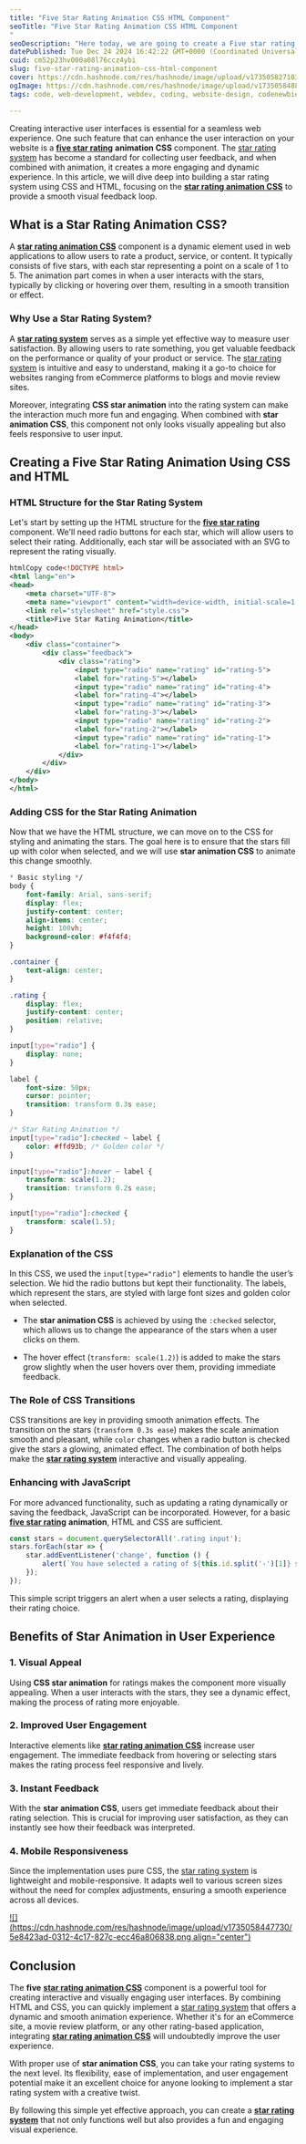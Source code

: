 ```yaml
---
title: "Five Star Rating Animation CSS HTML Component"
seoTitle: "Five Star Rating Animation CSS HTML Component
"
seoDescription: "Here today, we are going to create a Five star rating card (5 Star Review HTML Code) with the help of HTML, CSS, and JavaScript."
datePublished: Tue Dec 24 2024 16:42:22 GMT+0000 (Coordinated Universal Time)
cuid: cm52p23hv000a08l76ccz4ybi
slug: five-star-rating-animation-css-html-component
cover: https://cdn.hashnode.com/res/hashnode/image/upload/v1735058271032/51e42980-5f78-4d1e-9f17-b580f35d549d.png
ogImage: https://cdn.hashnode.com/res/hashnode/image/upload/v1735058488701/d9b9c4f4-6c09-4943-b496-de2d864bd2b8.png
tags: code, web-development, webdev, coding, website-design, codenewbies

---
```


Creating interactive user interfaces is essential for a seamless web experience. One such feature that can enhance the user interaction on your website is a [**five star rating**](https://layakcoder.com/five-star-rating/) **animation CSS** component. The [star rating system](https://layakcoder.com/star-rating-system/) has become a standard for collecting user feedback, and when combined with animation, it creates a more engaging and dynamic experience. In this article, we will dive deep into building a star rating system using CSS and HTML, focusing on the [**star rating animation CSS**](https://layakcoder.com/star-rating-animation-css/) to provide a smooth visual feedback loop.

## What is a Star Rating Animation CSS?

A [**star rating animation CSS**](https://layakcoder.com/star-rating-animation-css/) component is a dynamic element used in web applications to allow users to rate a product, service, or content. It typically consists of five stars, with each star representing a point on a scale of 1 to 5. The animation part comes in when a user interacts with the stars, typically by clicking or hovering over them, resulting in a smooth transition or effect.

### Why Use a Star Rating System?

A [**star rating system**](https://layakcoder.com/star-rating-system/) serves as a simple yet effective way to measure user satisfaction. By allowing users to rate something, you get valuable feedback on the performance or quality of your product or service. The [star rating system](https://layakcoder.com/star-rating-system/) is intuitive and easy to understand, making it a go-to choice for websites ranging from eCommerce platforms to blogs and movie review sites.

Moreover, integrating **CSS star animation** into the rating system can make the interaction much more fun and engaging. When combined with **star animation CSS**, this component not only looks visually appealing but also feels responsive to user input.

## Creating a Five Star Rating Animation Using CSS and HTML

### HTML Structure for the Star Rating System

Let's start by setting up the HTML structure for the [**five star rating**](https://layakcoder.com/five-star-rating/) component. We'll need radio buttons for each star, which will allow users to select their rating. Additionally, each star will be associated with an SVG to represent the rating visually.

```xml
htmlCopy code<!DOCTYPE html>
<html lang="en">
<head>
    <meta charset="UTF-8">
    <meta name="viewport" content="width=device-width, initial-scale=1.0">
    <link rel="stylesheet" href="style.css">
    <title>Five Star Rating Animation</title>
</head>
<body>
    <div class="container">
        <div class="feedback">
            <div class="rating">
                <input type="radio" name="rating" id="rating-5">
                <label for="rating-5"></label>
                <input type="radio" name="rating" id="rating-4">
                <label for="rating-4"></label>
                <input type="radio" name="rating" id="rating-3">
                <label for="rating-3"></label>
                <input type="radio" name="rating" id="rating-2">
                <label for="rating-2"></label>
                <input type="radio" name="rating" id="rating-1">
                <label for="rating-1"></label>
            </div>
        </div>
    </div>
</body>
</html>
```

### Adding CSS for the Star Rating Animation

Now that we have the HTML structure, we can move on to the CSS for styling and animating the stars. The goal here is to ensure that the stars fill up with color when selected, and we will use **star animation CSS** to animate this change smoothly.

```css
* Basic styling */
body {
    font-family: Arial, sans-serif;
    display: flex;
    justify-content: center;
    align-items: center;
    height: 100vh;
    background-color: #f4f4f4;
}

.container {
    text-align: center;
}

.rating {
    display: flex;
    justify-content: center;
    position: relative;
}

input[type="radio"] {
    display: none;
}

label {
    font-size: 50px;
    cursor: pointer;
    transition: transform 0.3s ease;
}

/* Star Rating Animation */
input[type="radio"]:checked ~ label {
    color: #ffd93b; /* Golden color */
}

input[type="radio"]:hover ~ label {
    transform: scale(1.2);
    transition: transform 0.2s ease;
}

input[type="radio"]:checked {
    transform: scale(1.5);
}
```

### Explanation of the CSS

In this CSS, we used the `input[type="radio"]` elements to handle the user’s selection. We hid the radio buttons but kept their functionality. The labels, which represent the stars, are styled with large font sizes and golden color when selected.

* The **star animation CSS** is achieved by using the `:checked` selector, which allows us to change the appearance of the stars when a user clicks on them.
    
* The hover effect (`transform: scale(1.2)`) is added to make the stars grow slightly when the user hovers over them, providing immediate feedback.
    

### The Role of CSS Transitions

CSS transitions are key in providing smooth animation effects. The transition on the stars (`transform 0.3s ease`) makes the scale animation smooth and pleasant, while `color` changes when a radio button is checked give the stars a glowing, animated effect. The combination of both helps make the [**star rating system**](https://layakcoder.com/star-rating-system/) interactive and visually appealing.

### Enhancing with JavaScript

For more advanced functionality, such as updating a rating dynamically or saving the feedback, JavaScript can be incorporated. However, for a basic [**five star rating**](https://layakcoder.com/five-star-rating/) **animation**, HTML and CSS are sufficient.

```javascript
const stars = document.querySelectorAll('.rating input');
stars.forEach(star => {
    star.addEventListener('change', function () {
        alert(`You have selected a rating of ${this.id.split('-')[1]} stars.`);
    });
});
```

This simple script triggers an alert when a user selects a rating, displaying their rating choice.

## Benefits of Star Animation in User Experience

### 1\. Visual Appeal

Using **CSS star animation** for ratings makes the component more visually appealing. When a user interacts with the stars, they see a dynamic effect, making the process of rating more enjoyable.

### 2\. Improved User Engagement

Interactive elements like [**star rating animation CSS**](https://layakcoder.com/star-rating-animation-css/) increase user engagement. The immediate feedback from hovering or selecting stars makes the rating process feel responsive and lively.

### 3\. Instant Feedback

With the **star animation CSS**, users get immediate feedback about their rating selection. This is crucial for improving user satisfaction, as they can instantly see how their feedback was interpreted.

### 4\. Mobile Responsiveness

Since the implementation uses pure CSS, the [star rating system](https://layakcoder.com/star-rating-system/) is lightweight and mobile-responsive. It adapts well to various screen sizes without the need for complex adjustments, ensuring a smooth experience across all devices.

[![](https://cdn.hashnode.com/res/hashnode/image/upload/v1735058447730/5e8423ad-0312-4c17-827c-ecc46a806838.png align="center")](https://layakcoder.com/five-star-rating/)

## Conclusion

The **five** [**star rating animation CSS**](https://layakcoder.com/star-rating-animation-css/) component is a powerful tool for creating interactive and visually engaging user interfaces. By combining HTML and CSS, you can quickly implement a [star rating system](https://layakcoder.com/star-rating-system/) that offers a dynamic and smooth animation experience. Whether it's for an eCommerce site, a movie review platform, or any other rating-based application, integrating [**star rating animation CSS**](https://layakcoder.com/star-rating-animation-css/) will undoubtedly improve the user experience.

With proper use of **star animation CSS**, you can take your rating systems to the next level. Its flexibility, ease of implementation, and user engagement potential make it an excellent choice for anyone looking to implement a star rating system with a creative twist.

By following this simple yet effective approach, you can create a [**star rating system**](https://layakcoder.com/star-rating-system/) that not only functions well but also provides a fun and engaging visual experience.